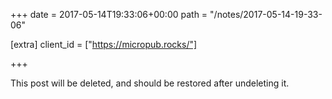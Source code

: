 +++
date = 2017-05-14T19:33:06+00:00
path = "/notes/2017-05-14-19-33-06"

[extra]
client_id = ["https://micropub.rocks/"]

+++

<p>This post will be deleted, and should be restored after undeleting it.</p>
